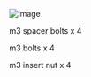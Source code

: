 ![image](https://github.com/v6cl/My3DPrinterMODs/assets/16078263/2388c393-1b25-423a-8705-4fa932d03e24)


m3 spacer bolts x 4

m3 bolts x 4

m3 insert nut x 4
